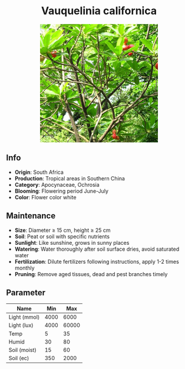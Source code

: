 <h1 align='center'>Vauquelinia californica</h1>
<p align="center">
    <img 
        align='center'
        width='320'
        src="../images/vauquelinia californica.png" 
        alt='Vauquelinia californica' />
</p>

## Info

 - **Origin**: South Africa
 - **Production**: Tropical areas in Southern China
 - **Category**: Apocynaceae, Ochrosia
 - **Blooming**: Flowering period June-July
 - **Color**: Flower color white

## Maintenance

 - **Size**: Diameter ≥ 15 cm, height ≥ 25 cm
 - **Soil**: Peat or soil with specific nutrients
 - **Sunlight**: Like sunshine, grows in sunny places
 - **Watering**: Water thoroughly after soil surface dries, avoid saturated water
 - **Fertilization**: Dilute fertilizers following instructions, apply 1-2 times monthly
 - **Pruning**: Remove aged tissues, dead and pest branches timely

## Parameter

| Name         | Min  | Max   |
|--------------|------|-------|
| Light (mmol) | 4000 | 6000  |
| Light (lux)  | 4000 | 60000 |
| Temp         | 5    | 35    |
| Humid        | 30   | 80    |
| Soil (moist) | 15   | 60    |
| Soil (ec)    | 350  | 2000  |
